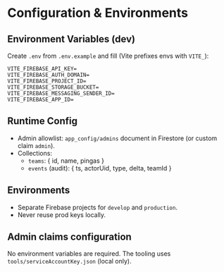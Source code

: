 # Configuration & Environments

## Environment Variables (dev)

Create `.env` from `.env.example` and fill (Vite prefixes envs with `VITE_`):

```
VITE_FIREBASE_API_KEY=
VITE_FIREBASE_AUTH_DOMAIN=
VITE_FIREBASE_PROJECT_ID=
VITE_FIREBASE_STORAGE_BUCKET=
VITE_FIREBASE_MESSAGING_SENDER_ID=
VITE_FIREBASE_APP_ID=
```

## Runtime Config

- Admin allowlist: `app_config/admins` document in Firestore (or custom claim `admin`).
- Collections:
  - `teams`: { id, name, pingas }
  - `events` (audit): { ts, actorUid, type, delta, teamId }

## Environments

- Separate Firebase projects for `develop` and `production`.
- Never reuse prod keys locally.

## Admin claims configuration

No environment variables are required. The tooling uses `tools/serviceAccountKey.json` (local only).
